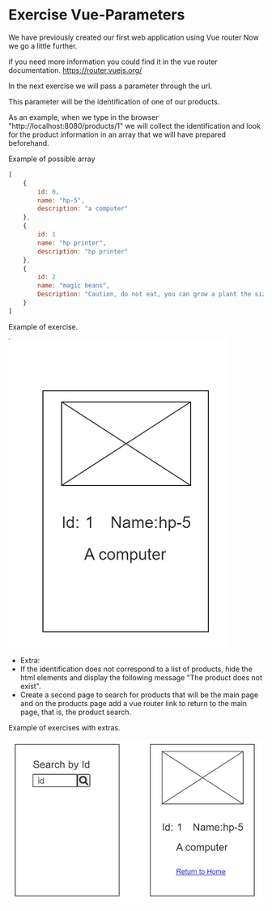 # Exercise Vue-Parameters

We have previously created our first web application using
Vue router Now we go a little further.

if you need more information you could find it in the vue router documentation.
https://router.vuejs.org/

In the next exercise we will pass a parameter through
the url.

This parameter will be the identification of one of our products.

As an example, when we type in the browser "http://localhost:8080/products/1" we will collect the identification and look for the product information in an array that we will have prepared beforehand.

Example of possible array
``` js
[
    {
        id: 0,
        name: "hp-5",
        description: "a computer"
    },
    {
        id: 1
        name: "hp printer",
        description: "hp printer"
    },
    {
        id: 2
        name: "magic beans",
        Description: "Caution, do not eat, you can grow a plant the size of a scratch in the stomach"
    }
]
```

Example of exercise.

![Example1](example-1.jpg)


- Extra:
- If the identification does not correspond to a list of products, hide the html elements and display the following message "The product does not exist".
- Create a second page to search for products that will be the main page and on the products page add a vue router link to return to the main page, that is, the product search.

Example of exercises with extras.

![Example2](example-2.jpg)
